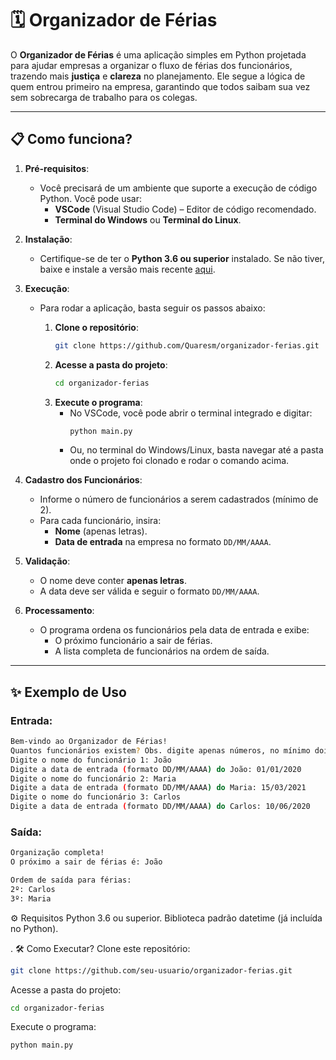 # 🗓️ Organizador de Férias

O **Organizador de Férias** é uma aplicação simples em Python projetada para ajudar empresas a organizar o fluxo de férias dos funcionários, trazendo mais **justiça** e **clareza** no planejamento. Ele segue a lógica de quem entrou primeiro na empresa, garantindo que todos saibam sua vez sem sobrecarga de trabalho para os colegas.

---

## 📋 Como funciona?

1. **Pré-requisitos**:
   - Você precisará de um ambiente que suporte a execução de código Python. Você pode usar:
     - **VSCode** (Visual Studio Code) – Editor de código recomendado.
     - **Terminal do Windows** ou **Terminal do Linux**.
   
2. **Instalação**:
   - Certifique-se de ter o **Python 3.6 ou superior** instalado. Se não tiver, baixe e instale a versão mais recente [aqui](https://www.python.org/downloads/).
   
3. **Execução**:
   - Para rodar a aplicação, basta seguir os passos abaixo:
   
     1. **Clone o repositório**:
        ```bash
        git clone https://github.com/Quaresm/organizador-ferias.git
        ```
     2. **Acesse a pasta do projeto**:
        ```bash
        cd organizador-ferias
        ```
     3. **Execute o programa**:
        - No VSCode, você pode abrir o terminal integrado e digitar:
          ```bash
          python main.py
          ```
        - Ou, no terminal do Windows/Linux, basta navegar até a pasta onde o projeto foi clonado e rodar o comando acima.

4. **Cadastro dos Funcionários**:
   - Informe o número de funcionários a serem cadastrados (mínimo de 2).
   - Para cada funcionário, insira:
     - **Nome** (apenas letras).
     - **Data de entrada** na empresa no formato `DD/MM/AAAA`.

5. **Validação**:
   - O nome deve conter **apenas letras**.
   - A data deve ser válida e seguir o formato `DD/MM/AAAA`.

6. **Processamento**:
   - O programa ordena os funcionários pela data de entrada e exibe:
     - O próximo funcionário a sair de férias.
     - A lista completa de funcionários na ordem de saída.

---

## ✨ Exemplo de Uso

### **Entrada**:
```bash
Bem-vindo ao Organizador de Férias!
Quantos funcionários existem? Obs. digite apenas números, no mínimo dois funcionários: 3
Digite o nome do funcionário 1: João
Digite a data de entrada (formato DD/MM/AAAA) do João: 01/01/2020
Digite o nome do funcionário 2: Maria
Digite a data de entrada (formato DD/MM/AAAA) do Maria: 15/03/2021
Digite o nome do funcionário 3: Carlos
Digite a data de entrada (formato DD/MM/AAAA) do Carlos: 10/06/2020
```

### **Saída**:
```bash
Organização completa!
O próximo a sair de férias é: João

Ordem de saída para férias:
2º: Carlos
3º: Maria
```

⚙️ Requisitos
Python 3.6 ou superior.
Biblioteca padrão datetime (já incluída no Python).

.
🛠️ Como Executar?
Clone este repositório:
```bash
git clone https://github.com/seu-usuario/organizador-ferias.git
```
Acesse a pasta do projeto:
```bash
cd organizador-ferias
```

Execute o programa:
```bash
python main.py
```
